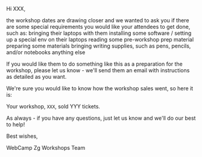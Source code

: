Hi XXX,

the workshop dates are drawing closer and we wanted to ask you if there are some special requirements you would like your attendees to get done, such as:
bringing their laptops with them
installing some software / setting up a special env on their laptops
reading some pre-workshop prep material
preparing some materials
bringing writing supplies, such as pens, pencils, and/or notebooks
anything else

If you would like them to do something like this as a preparation for the workshop, please let us know - we'll send them an email with instructions as detailed as you want.

We're sure you would like to know how the workshop sales went, so here it is:

Your workshop, `XXX`, sold YYY tickets.

As always - if you have any questions, just let us know and we'll do our best to help!

Best wishes,

WebCamp Zg Workshops Team